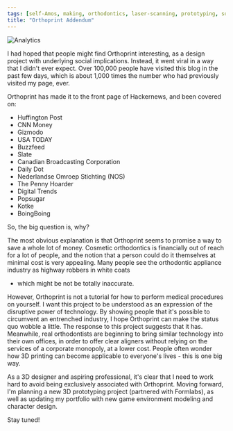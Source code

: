 ```yaml
---
tags: [self-Amos, making, orthodontics, laser-scanning, prototyping, somatic feedback, commentary]
title: "Orthoprint Addendum"
---
```


![Analytics](http://i.imgur.com/QJ80F5u.jpg)

I had hoped that people might find Orthoprint interesting, as a design project with underlying social implications. Instead, it went viral in a way that I didn't ever expect.
Over 100,000 people have visited this blog in the past few days, which is about 1,000 times the number who had previously visited my page, ever.

Orthoprint has made it to the front page of Hackernews, and been covered on:

- Huffington Post
- CNN Money
- Gizmodo
- USA TODAY
- Buzzfeed
- Slate
- Canadian Broadcasting Corporation
- Daily Dot
- Nederlandse Omroep Stichting (NOS)
- The Penny Hoarder
- Digital Trends
- Popsugar
- Kotke
- BoingBoing

So, the big question is, why? 

The most obvious explanation is that Orthoprint seems to promise a way to save a whole lot of money. Cosmetic orthodontics is financially out of reach for a lot of people,
and the notion that a person could do it themselves at minimal cost is very appealing. Many people see the orthodontic appliance industry as highway robbers in white coats
- which might be not be totally inaccurate.

However, Orthoprint is not a tutorial for how to perform medical procedures on yourself. I want this project to be understood as an expression of the disruptive power of technology.
By showing people that it's possible to circumvent an entrenched industry, I hope Orthoprint can make the status quo wobble a little.
The response to this project suggests that it has. Meanwhile, real orthodontists are beginning to bring similar technology into their own offices, in order to offer clear aligners without
relying on the services of a corporate monopoly, at a lower cost. People often wonder how 3D printing can become applicable to everyone's lives - this is one big way.

As a 3D designer and aspiring professional, it's clear that I need to work hard to avoid being exclusively associated with Orthoprint. Moving forward, I'm planning a new
3D prototyping project (partnered with Formlabs), as well as updating my portfolio with new game environment modeling and character design.

Stay tuned!